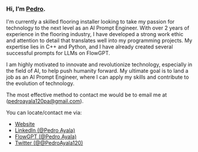 ### Hi, I’m [Pedro](https://www.linkedin.com/in/pedro-ayala-9630a4176/).

I'm currently a skilled flooring installer looking to take my passion for technology to the next level as an AI Prompt Engineer. With over 2 years of experience in the flooring industry, I have developed a strong work ethic and attention to detail that translates well into my programming projects. My expertise lies in C++ and Python, and I have already created several successful prompts for LLMs on FlowGPT. 

I am highly motivated to innovate and revolutionize technology, especially in the field of AI, to help push humanity forward. My ultimate goal is to land a job as an AI Prompt Engineer, where I can apply my skills and contribute to the evolution of technology.
 
The most effective method to contact me would be to email me at (pedroayala120pa@gmail.com).


You can locate/contact me via:

- [Website](https://promptlypedro.com)
- [LinkedIn (@Pedro Ayala)](https://www.linkedin.com/in/pedro-ayala-9630a4176/)
- [FlowGPT (@Pedro Ayala)](https://flowgpt.com/user/3Fm8uECv2_3mOC8JzQGl5)
- [Twitter (@@PedroAyala120)](https://twitter.com/PedroAyala120)
